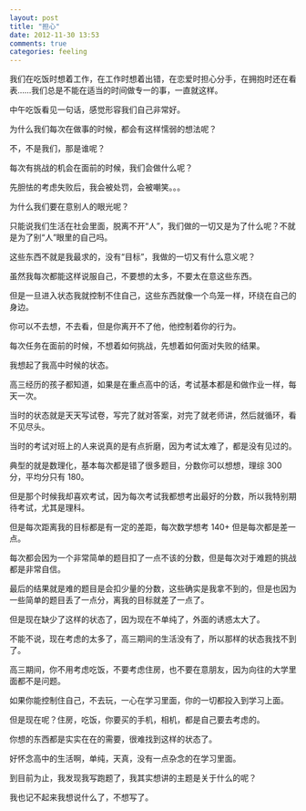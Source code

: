 ```yaml
---
layout: post
title: "担心"
date: 2012-11-30 13:53
comments: true
categories: feeling
---
```


我们在吃饭时想着工作，在工作时想着出错，在恋爱时担心分手，在拥抱时还在看表……我们总是不能在适当的时间做专一的事，一直就这样。

中午吃饭看见一句话，感觉形容我们自己非常好。

为什么我们每次在做事的时候，都会有这样懦弱的想法呢？

不，不是我们，那是谁呢？

每次有挑战的机会在面前的时候，我们会做什么呢？

先胆怯的考虑失败后，我会被处罚，会被嘲笑。。。

为什么我们要在意别人的眼光呢？

只能说我们生活在社会里面，脱离不开“人”，我们做的一切又是为了什么呢？不就是为了别“人”眼里的自己吗。

这些东西不就是我最求的，没有“目标”，我做的一切又有什么意义呢？

虽然我每次都能这样说服自己，不要想的太多，不要太在意这些东西。

但是一旦进入状态我就控制不住自己，这些东西就像一个鸟笼一样，环绕在自己的身边。

你可以不去想，不去看，但是你离开不了他，他控制着你的行为。

每次任务在面前的时候，不想着如何挑战，先想着如何面对失败的结果。

我想起了我高中时候的状态。

高三经历的孩子都知道，如果是在重点高中的话，考试基本都是和做作业一样，每天一次。

当时的状态就是天天写试卷，写完了就对答案，对完了就老师讲，然后就循环，看不见尽头。

当时的考试对班上的人来说真的是有点折磨，因为考试太难了，都是没有见过的。

典型的就是数理化，基本每次都是错了很多题目，分数你可以想想，理综 300 分，平均分只有 180。

但是那个时候我却喜欢考试，因为每次考试我都想考出最好的分数，所以我特别期待考试，尤其是理科。

但是每次距离我的目标都是有一定的差距，每次数学想考 140+ 但是每次都是差一点。

每次都会因为一个非常简单的题目扣了一点不该的分数，但是每次对于难题的挑战都是非常自信。

最后的结果就是难的题目是会扣少量的分数，这些确实是我拿不到的，但是也因为一些简单的题目丢了一点分，离我的目标就差了一点了。

但是现在缺少了这样的状态了，因为现在不单纯了，外面的诱惑太大了。

不能不说，现在考虑的太多了，高三期间的生活没有了，所以那样的状态我找不到了。

高三期间，你不用考虑吃饭，不要考虑住房，也不要在意朋友，因为向往的大学里面都不是问题。

如果你能控制住自己，不去玩，一心在学习里面，你的一切都投入到学习上面。

但是现在呢？住房，吃饭，你要买的手机，相机，都是自己要去考虑的。

你想的东西都是实实在在的需要，很难找到这样的状态了。

好怀念高中的生活啊，单纯，天真，没有一点杂念的在学习里面。

到目前为止，我发现我写跑题了，我其实想讲的主题是关于什么的呢？

我也记不起来我想说什么了，不想写了。